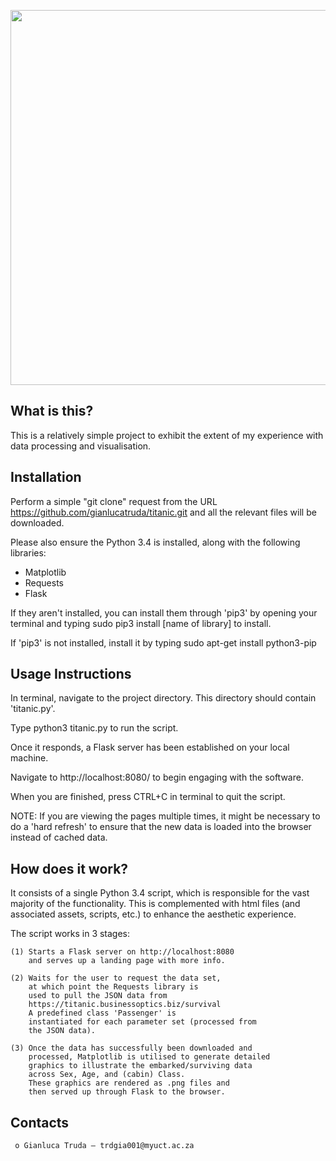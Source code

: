<p align="center">
  <img src="https://gianlucatruda.files.wordpress.com/2016/10/03_survivorsbyage1.png" width="600"/>
</p>	

  
  What is this?
  -----------
  This is a relatively simple project to exhibit the extent of my experience 
  with data processing and visualisation.


  Installation
  ------------
  Perform a simple "git clone" request from the URL
  https://github.com/gianlucatruda/titanic.git
  and all the relevant files will be downloaded.

  Please also ensure the Python 3.4 is installed,
  along with the following libraries:

  - Matplotlib
  - Requests
  - Flask

  If they aren't installed, you can install them through 'pip3'
  by opening your terminal and typing
      sudo pip3 install [name of library]
  to install. 

  If 'pip3' is not installed, install it by typing
      sudo apt-get install python3-pip

  Usage Instructions
  -----------------------------

  In terminal, navigate to the project directory.
  This directory should contain 'titanic.py'.

  Type
      python3 titanic.py
  to run the script.

  Once it responds, a Flask server has been established
  on your local machine.

  Navigate to http://localhost:8080/
  to begin engaging with the software.

  When you are finished, press CTRL+C in terminal
  to quit the script.

  NOTE: If you are viewing the pages multiple times, it
  might be necessary to do a 'hard refresh' to ensure
  that the new data is loaded into the browser
  instead of cached data. 


  How does it work?
  -----------
  It consists of a single Python 3.4 script, which is responsible for
  the vast majority of the functionality. This is complemented with
  html files (and associated assets, scripts, etc.) to enhance the
  aesthetic experience.

  The script works in 3 stages:

  	(1) Starts a Flask server on http://localhost:8080
  		and serves up a landing page with more info.

  	(2) Waits for the user to request the data set,
  		at which point the Requests library is 
  		used to pull the JSON data from 
  		https://titanic.businessoptics.biz/survival
  		A predefined class 'Passenger' is
  		instantiated for each parameter set (processed from
  		the JSON data).

  	(3) Once the data has successfully been downloaded and
  		processed, Matplotlib is utilised to generate detailed 
  		graphics to illustrate the embarked/surviving data
  		across Sex, Age, and (cabin) Class. 
  		These graphics are rendered as .png files and 
  		then served up through Flask to the browser.

  Contacts
  --------

     o Gianluca Truda — trdgia001@myuct.ac.za


